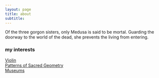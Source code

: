 ```yaml
---
layout: page
title: about 
subtitle: 
---
```


Of the three gorgon sisters, only Medusa is said to be mortal. Guarding the doorway to the world of the dead, she prevents the living from entering.

### my interests  
 [Violin](https://www.youtube.com/watch?v=OF9fneQ50Us&t=18s)  
 [Patterns of Sacred Geometry](https://www.youtube.com/watch?v=Mynr7uik5-0)  
 [Museums](https://www.metmuseum.org/exhibitions/current-exhibitions) 



